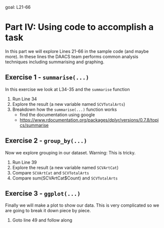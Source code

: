 
goal: L21-66

# Part IV: Using code to accomplish a task
In this part we will explore Lines 21-66 in the sample code (and maybe more). In these lines the DAACS team performs common analysis techniques including summarising and graphing.

## Exercise 1 - `summarise(...)`
In this exercise we look at L34-35 and the `summarise` function
1. Run Line 34
2. Explore the result (a new variable named `SCVTotalArts`)
3. Breakdown how the `summarise(...)` function works
    * find the documentation using google
    * https://www.rdocumentation.org/packages/dplyr/versions/0.7.8/topics/summarise


## Exercise 2 - `group_by(...)`
Now we explore grouping in our dataset. Warning: This is tricky.
1. Run Line 39
2. Explore the result (a new variable named `SCVArtCat`)
3. Compare `SCVArtCat` and `SCVTotalArts`
4. Compare sum(SCVArtCat$Count) and `SCVTotalArts`

## Exercise 3 - `ggplot(...)`
Finally we will make a plot to show our data. This is very complicated so we are going to break it down piece by piece.
1. Goto line 49 and follow along

